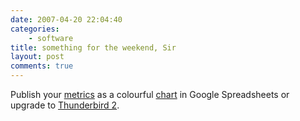 ```yaml
---
date: 2007-04-20 22:04:40
categories:
    - software
title: something for the weekend, Sir
layout: post
comments: true
---
```

Publish your
[metrics](http://spreadsheets.google.com/pub?key=pHBwkjgvEIx6vrJYL9mbCcQ)
as a colourful
[chart](http://googlesystem.blogspot.com/2007/04/google-spreadsheets-charts.html)
in Google Spreadsheets or upgrade to
[Thunderbird 2](http://www.mozilla.com/en-US/thunderbird/features.html).
